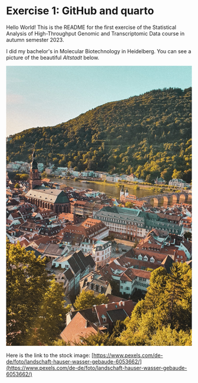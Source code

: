 # Exercise 1: GitHub and quarto

Hello World! This is the README for the first exercise of the Statistical Analysis of High-Throughput Genomic and Transcriptomic Data course in autumn semester 2023.

I did my bachelor's in Molecular Biotechnology in Heidelberg. You can see a picture of the beautiful *Altstadt* below.

![Heidelberg](images/heidelberg.jpg)

Here is the link to the stock image: [https://www.pexels.com/de-de/foto/landschaft-hauser-wasser-gebaude-6053662/](https://www.pexels.com/de-de/foto/landschaft-hauser-wasser-gebaude-6053662/)
